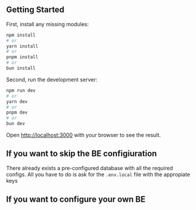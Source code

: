 ## Getting Started

First, install any missing modules:

```bash
npm install
# or
yarn install
# or
pnpm install
# or
bun install
```

Second, run the development server:

```bash
npm run dev
# or
yarn dev
# or
pnpm dev
# or
bun dev
```

Open [http://localhost:3000](http://localhost:3000) with your browser to see the result. 

## If you want to skip the BE configiuration

There already exists a pre-configured database with all the required configs. All you have
to do is ask for the ```.env.local``` file with the appropiate keys

## If you want to configure your own BE